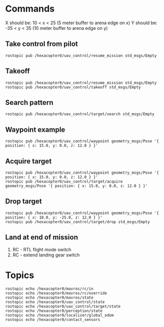 # Commands

X should be: 10 < x < 25 (5 meter buffer to arena edge on x)
Y should be: -35 < y < 35 (10 meter buffer to arena edge on y)

## Take control from pilot
    rostopic pub /hexacopter0/uav_control/resume_mission std_msgs/Empty

## Takeoff
    rostopic pub /hexacopter0/uav_control/resume_mission std_msgs/Empty
    rostopic pub /hexacopter0/uav_control/takeoff std_msgs/Empty

## Search pattern
    rostopic pub /hexacopter0/uav_control/target/search std_msgs/Empty

## Waypoint example
    rostopic pub /hexacopter0/uav_control/waypoint geometry_msgs/Pose '{ position: { x: 15.0, y: 0.0, z: 12.0 } }'

## Acquire target
    rostopic pub /hexacopter0/uav_control/waypoint geometry_msgs/Pose '{ position: { x: 15.0, y: 0.0, z: 12.0 } }'
    rostopic pub /hexacopter0/uav_control/target/acquire geometry_msgs/Pose '{ position: { x: 15.0, y: 0.0, z: 12.0 } }'

## Drop target
    rostopic pub /hexacopter0/uav_control/waypoint geometry_msgs/Pose '{ position: { x: 10.0, y: -25.0, z: 12.0 } }'
    rostopic pub /hexacopter0/uav_control/target/drop std_msgs/Empty

## Land at end of mission
1. RC - RTL flight mode switch
2. RC - extend landing gear switch

# Topics

    rostopic echo /hexacopter0/mavros/rc/in
    rostopic echo /hexacopter0/mavros/rc/override
    rostopic echo /hexacopter0/mavros/state
    rostopic echo /hexacopter0/uav_control/state
    rostopic echo /hexacopter0/uav_control/target/state
    rostopic echo /hexacopter0/perception/state
    rostopic echo /hexacopter0/localizer/global_odom
    rostopic echo /hexacopter0/contact_sensors
